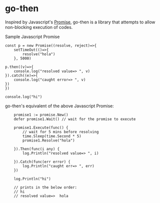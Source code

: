 # go-then

Inspired by Javascript's [Promise](https://developer.mozilla.org/en-US/docs/Web/JavaScript/Reference/Global_Objects/Promise), go-then is a library that attempts to allow non-blocking execution of codes.

Sample Javascript Promise

```
const p = new Promise((resolve, reject)=>{
	setTimeOut(()=>{
		resolve("hola")
	}, 5000)

p.then((v)=>{
	console.log("resolved value=> ", v)
}).catch((e)=>{
	console.log("caught error=> ", v)
})
})

console.log("hi")
```

go-then's equivalent of the above Javascript Promise:

```
	promise1 := promise.New()
	defer promise1.Wait() // wait for the promise to execute

	promise1.Execute(func() {
		// wait for 5 mins before resolving
		time.Sleep(time.Second * 5)
		promise1.Resolve("hola")

	}).Then(func(i any) {
		log.Println("resolved value=> ", i)

	}).Catch(func(err error) {
		log.Println("caught err=> ", err)
	})

	log.Println("hi")

	// prints in the below order:
	// hi
	// resolved value=>  hola
```
